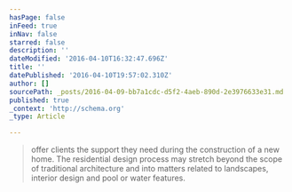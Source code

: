 ```yaml
---
hasPage: false
inFeed: true
inNav: false
starred: false
description: ''
dateModified: '2016-04-10T16:32:47.696Z'
title: ''
datePublished: '2016-04-10T19:57:02.310Z'
author: []
sourcePath: _posts/2016-04-09-bb7a1cdc-d5f2-4aeb-890d-2e3976633e31.md
published: true
_context: 'http://schema.org'
_type: Article

---
```

> offer clients the support they need during the construction of a new home. The residential design process may stretch beyond the scope of traditional architecture and into matters related to landscapes, interior design and pool or water features.